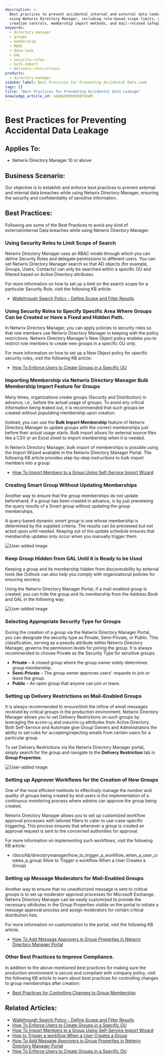 ```yaml
---
description: >-
  Best practices to prevent accidental internal and external data leakage when
  using Netwrix Directory Manager, including role-based scope limits, group
  creation controls, membership import methods, and mail-related safeguards.
keywords:
  - directory-manager
  - groups
  - membership
  - RBAC
  - data-leak
  - GAL
  - security-roles
  - bulk-import
  - delivery-restrictions
products:
  - directory-manager
sidebar_label: Best Practices for Preventing Accidental Data Leak
tags: []
title: "Best Practices for Preventing Accidental Data Leakage"
knowledge_article_id: kA0Qk0000000IPxKAM
---
```


# Best Practices for Preventing Accidental Data Leakage

## Applies To:
- Netwrix Directory Manager 10 or above

## Business Scenario:
Our objective is to establish and enforce best practices to prevent external and internal data breaches while using Netwrix Directory Manager, ensuring the security and confidentiality of sensitive information.

## Best Practices:
Following are some of the Best Practices to avoid any kind of external/internal Data breaches while using Netwrix Directory Manager.

### Using Security Roles to Limit Scope of Search
Netwrix Directory Manager uses an RBAC model through which you can define Security Roles and delegate permissions to different users. You can set Netwrix Directory Manager search so that AD objects (for example, Groups, Users, Contacts) can only be searched within a specific OU and filtered based on Active Directory attributes.

For more information on how to set up a limit on the search scope for a particular Security Role, visit the following KB article:

- [Walkthrough Search Policy - Define Scope and Filter Results](/docs/kb/directorymanager/walkthrough-search-policy-define-scope-and-filter-results.md)

### Using Security Roles to Specify Specific Area Where Groups Can be Created or Have a Fixed and Hidden Path.
In Netwrix Directory Manager, you can apply policies to security roles so that role members use Netwrix Directory Manager in keeping with the policy restrictions. Netwrix Directory Manager’s New Object policy enables you to restrict role members to create new groups in a specific OU only.

For more information on how to set up a New Object policy for specific security roles, visit the following KB article:

- [How To Enforce Users to Create Groups in a Specific OU](/docs/kb/directorymanager/how-to-enforce-users-to-create-groups-in-a-specific-ou.md)

### Importing Membership via Netwrix Directory Manager Bulk Membership Import Feature for Groups
Many times, organizations create groups (Security and Distribution) in advance, i.e., before the actual usage of groups. To avoid any critical information being leaked out, it is recommended that such groups be created without populating membership upon creation.

Instead, you can use the **Bulk Import Membership** feature of Netwrix Directory Manager to update groups with the correct memberships just before their actual usage starts. Bulk import allows for external source files like a CSV or an Excel sheet to import membership when it is needed.

In Netwrix Directory Manager, bulk import of memberships is possible using the Import Wizard available in the Netwrix Directory Manager Portal. The following KB article provides step-by-step instructions to bulk import members into a group:

- [How To Import Members to a Group Using Self-Service Import Wizard](/docs/kb/directorymanager/how-to-import-members-to-a-group-using-self-service-import-wizard.md)

### Creating Smart Group Without Updating Memberships
Another way to ensure that the group memberships do not update beforehand, if a group has been created in advance, is by just previewing the query results of a Smart group without updating the group memberships.

A query-based dynamic *smart group* is one whose membership is determined by the supplied criteria. The results can be previewed but not acted upon until needed. Keeping out of the update schedule ensures that membership updates only occur when you manually trigger them.

![User-added image](images/ka0Qk000000Dg6H_0EMQk000001iOqr.png)

### Keep Group Hidden from GAL Until it is Ready to be Used
Keeping a group and its membership hidden from discoverability by external tools like Outlook can also help you comply with organizational policies for ensuring secrecy.

Using the Netwrix Directory Manager Portal, if a mail-enabled group is created, you can hide the group and its membership from the Address Book and GAL in the following way:

![User-added image](images/ka0Qk000000Dg6H_0EMQk000001iOsT.png)

### Selecting Appropriate Security Type for Groups
During the creation of a group via the Netwrix Directory Manager Portal, you can designate the security type as Private, Semi-Private, or Public. This classification, serving as a pseudo attribute within Netwrix Directory Manager, governs the permission levels for joining the group. It is always recommended to choose Private as the Security Type for sensitive groups.

- **Private** – A closed group where the group owner solely determines group membership.
- **Semi-Private** – The group owner approves users' requests to join or leave the group.
- **Public** – An open group that anyone can join or leave.

### Setting up Delivery Restrictions on Mail-Enabled Groups
It is always recommended to ensure/limit the inflow of email messages received by critical groups in the production environment. Netwrix Directory Manager allows you to set Delivery Restrictions on such groups by leveraging the `AuthOrig` and `UnAuthOrig` attributes from Active Directory. Both Self-Service and Automate give Group Owners and Administrators the ability to set rules for accepting/rejecting emails from certain users for a particular group.

To set Delivery Restrictions via the Netwrix Directory Manager portal, simply search for the group and navigate to the **Delivery Restriction** tab in **Group Properties**.

![User-added image](images/ka0Qk000000Dg6H_0EMQk000001iOu5.png)

### Setting up Approver Workflows for the Creation of New Groups
One of the most efficient methods to effectively manage the number and quality of groups being created by end users is the implementation of a continuous monitoring process where admins can approve the group being created.

Netwrix Directory Manager allows you to set up customized workflow approval processes with tailored filters to cater to use-case-specific triggering. This process ensures that whenever a group is created an approval request is sent to the concerned authorities for approval.

For more information on implementing such workflows, visit the following KB article:

- /docs/kb/directorymanager/how_to_trigger_a_workflow_when_a_user_сreates_a_group (How to Trigger a workflow When a User Сreates a Group)

### Setting up Message Moderators for Mail-Enabled Groups
Another way to ensure that no unauthorized message is sent to critical groups is to set up moderator approval processes for Microsoft Exchange. Netwrix Directory Manager can be easily customized to provide the necessary attributes in the Group Properties visible on the portal to initiate a message approval process and assign moderators for certain critical distribution lists.

For more information on customization to the portal, visit the following KB article:

- [How To Add Message Approvers in Group Properties in Netwrix Directory Manager Portal](/docs/kb/directorymanager/how-to-add-message-approvers-in-group-properties-in-groupid-portal.md)

### Other Best Practices to Improve Compliance.
In addition to the above-mentioned best practices for making sure the production environment is secure and compliant with company policy, visit the following KB article to learn about best practices for controlling changes to group memberships after creation:

- [Best Practices for Controlling Changes to Group Membership](/docs/kb/directorymanager/best-practices-for-controlling-changes-to-group-membership.md)

## Related Articles:
- [Walkthrough Search Policy - Define Scope and Filter Results](/docs/kb/directorymanager/walkthrough-search-policy-define-scope-and-filter-results.md)
- [How To Enforce Users to Create Groups in a Specific OU](/docs/kb/directorymanager/how-to-enforce-users-to-create-groups-in-a-specific-ou.md)
- [How To Import Members to a Group Using Self-Service Import Wizard](/docs/kb/directorymanager/how-to-import-members-to-a-group-using-self-service-import-wizard.md) 
- [How to Trigger a workflow When a User Сreates a Group](/docs/kb/directorymanager/how_to_trigger_a_workflow_when_a_user_сreates_a_group.md)
- [How To Add Message Approvers in Group Properties in Netwrix Directory Manager Portal](/docs/kb/directorymanager/how-to-add-message-approvers-in-group-properties-in-groupid-portal.md)
- [How To Enforce Users to Create Groups in a Specific OU](/docs/kb/directorymanager/how-to-enforce-users-to-create-groups-in-a-specific-ou.md)
